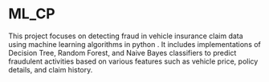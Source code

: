 # ML_CP
This project focuses on detecting fraud in vehicle insurance claim data using machine learning algorithms in python . It includes implementations of Decision Tree, Random Forest, and Naive Bayes classifiers to predict fraudulent activities based on various features such as vehicle price, policy details, and claim history.

